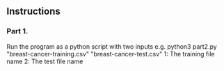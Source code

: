 ## Instructions
### Part 1.
Run the program as a python script with two inputs
e.g. python3 part2.py "breast-cancer-training.csv" "breast-cancer-test.csv" 
1: The training file name
2: The test file name
